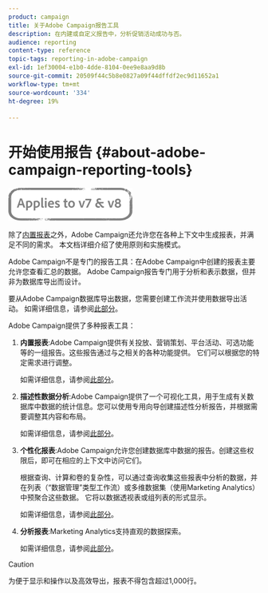 ```yaml
---
product: campaign
title: 关于Adobe Campaign报告工具
description: 在内建或自定义报告中，分析促销活动成功与否。
audience: reporting
content-type: reference
topic-tags: reporting-in-adobe-campaign
exl-id: 1ef30004-e1b0-4dde-8104-0ee9e8aa9d8b
source-git-commit: 20509f44c5b8e0827a09f44dffdf2ec9d11652a1
workflow-type: tm+mt
source-wordcount: '334'
ht-degree: 19%

---
```


# 开始使用报告 {#about-adobe-campaign-reporting-tools}

![](../../assets/common.svg)

除了[内置报表](../../reporting/using/about-campaign-built-in-reports.md)之外，Adobe Campaign还允许您在各种上下文中生成报表，并满足不同的需求。 本文档详细介绍了使用原则和实施模式。

Adobe Campaign不是专门的报告工具：在Adobe Campaign中创建的报表主要允许您查看汇总的数据。 Adobe Campaign报告专门用于分析和表示数据，但并非为数据库导出而设计。

要从Adobe Campaign数据库导出数据，您需要创建工作流并使用数据导出活动。 如需详细信息，请参阅[此部分](../../workflow/using/about-action-activities.md)。

Adobe Campaign提供了多种报表工具：

1. **内置报表**:Adobe Campaign提供有关投放、营销策划、平台活动、可选功能等的一组报告。这些报告通过与之相关的各种功能提供。 它们可以根据您的特定需求进行调整。

   如需详细信息，请参阅[此部分](../../reporting/using/about-campaign-built-in-reports.md)。

1. **描述性数据分析**:Adobe Campaign提供了一个可视化工具，用于生成有关数据库中数据的统计信息。您可以使用专用向导创建描述性分析报告，并根据需要调整其内容和布局。

   如需详细信息，请参阅[此部分](../../reporting/using/about-descriptive-analysis.md)。

1. **个性化报表**:Adobe Campaign允许您创建数据库中数据的报告。创建这些权限后，即可在相应的上下文中访问它们。

   根据查询、计算和卷的复杂性，可以通过查询收集这些报表中分析的数据，并在列表（“数据管理”类型工作流）或多维数据集（使用Marketing Analytics）中预聚合这些数据。 它将以数据透视表或组列表的形式显示。

   如需详细信息，请参阅[此部分](../../reporting/using/about-reports-creation-in-campaign.md)。

1. **分析报表**:Marketing Analytics支持直观的数据探索。

   如需详细信息，请参阅[此部分](../../reporting/using/about-cubes.md)。

>[!CAUTION]
>
>为便于显示和操作以及高效导出，报表不得包含超过1,000行。
